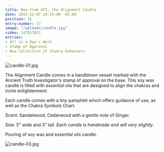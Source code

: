 ```yaml
---
title: New from ATI, the Alignment Candle
date: 2015-12-07 19:25:00 -05:00
position: 31
entry-number: 17
image: "/uploads/candle.jpg"
video: 147817851
entries:
- All in a Day's Work
- Stamp of Approval
- New Collection of Chakra Enhancers
---
```


![candle-01.jpg](/uploads/candle-01.jpg)

The Alignment Candle comes in a handblown vessel marked with the Ancient Truth Investigator's stamp of approval on the base. This soy wax candle is filled with essential oils that are designed to align the chakras and invite enlightenment.

Each candle comes with a tiny pamphlet which offers guidance of use, as well as the Chakra Symbols Chart.

Scent: Sandalwood, Cedarwood with a gentle note of Ginger.

Size: 5" wide and 3" tall. *Each candle is handmade and will vary slightly.*

Pouring of soy wax and essential oils candle.

![candle-03.jpg](/uploads/candle-03.jpg)
